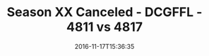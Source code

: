 ---
title: Season XX Canceled - DCGFFL - 4811 vs 4817
teams_score:
- team: 4811
  score: 24
- team: 4817
  score: 6
mvp: J. Anderson (Black), A. Carr (Kelly)
game-ball: H. Noyes (Black), E. Mareish (Kelly)
season: 13
week:
date: '2016-11-17T15:36:35'
pageid: season-13-playoffs-november-13-2016-4811-vs-4817
---
